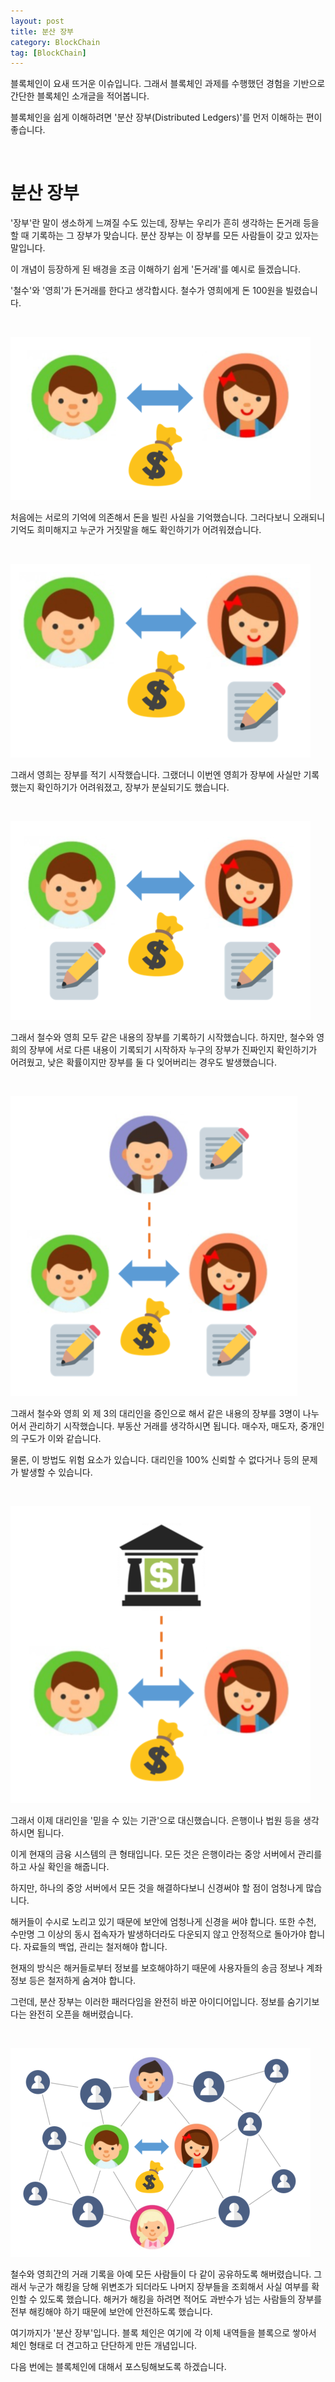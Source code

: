 ```yaml
---
layout: post
title: 분산 장부
category: BlockChain
tag: [BlockChain]
---
```


블록체인이 요새 뜨거운 이슈입니다. 그래서 블록체인 과제를 수행했던 경험을 기반으로 간단한 블록체인 소개글을 적어봅니다.

블록체인을 쉽게 이해하려면 '분산 장부(Distributed Ledgers)'를 먼저 이해하는 편이 좋습니다.

<br>

# 분산 장부

'장부'란 말이 생소하게 느껴질 수도 있는데, 장부는 우리가 흔히 생각하는 돈거래 등을 할 때 기록하는 그 장부가 맞습니다. 분산 장부는 이 장부를 모든 사람들이 갖고 있자는 말입니다. 

이 개념이 등장하게 된 배경을 조금 이해하기 쉽게 '돈거래'를 예시로 들겠습니다.

'철수'와 '영희'가 돈거래를 한다고 생각합시다. 철수가 영희에게 돈 100원을 빌렸습니다.

<br>

![Image](/assets/blockchain/001.png)

처음에는 서로의 기억에 의존해서 돈을 빌린 사실을 기억했습니다. 그러다보니 오래되니 기억도 희미해지고 누군가 거짓말을 해도 확인하기가 어려워졌습니다.

<br>

![Image](/assets/blockchain/002.png)

그래서 영희는 장부를 적기 시작했습니다. 그랬더니 이번엔 영희가 장부에 사실만 기록했는지 확인하기가 어려워졌고, 장부가 분실되기도 했습니다.

<br>

![Image](/assets/blockchain/003.png)

그래서 철수와 영희 모두 같은 내용의 장부를 기록하기 시작했습니다. 하지만, 철수와 영희의 장부에 서로 다른 내용이 기록되기 시작하자 누구의 장부가 진짜인지 확인하기가 어려웠고, 낮은 확률이지만 장부를 둘 다 잊어버리는 경우도 발생했습니다.

<br>

![Image](/assets/blockchain/004.png)

그래서 철수와 영희 외 제 3의 대리인을 증인으로 해서 같은 내용의 장부를 3명이 나누어서 관리하기 시작했습니다. 부동산 거래를 생각하시면 됩니다. 매수자, 매도자, 중개인의 구도가 이와 같습니다. 

물론, 이 방법도 위험 요소가 있습니다. 대리인을 100% 신뢰할 수 없다거나 등의 문제가 발생할 수 있습니다.

<br>

![Image](/assets/blockchain/005.png)

그래서 이제 대리인을 '믿을 수 있는 기관'으로 대신했습니다. 은행이나 법원 등을 생각하시면 됩니다. 

이게 현재의 금융 시스템의 큰 형태입니다. 모든 것은 은행이라는 중앙 서버에서 관리를 하고 사실 확인을 해줍니다.

하지만, 하나의 중앙 서버에서 모든 것을 해결하다보니 신경써야 할 점이 엄청나게 많습니다. 

해커들이 수시로 노리고 있기 때문에 보안에 엄청나게 신경을 써야 합니다. 또한 수천, 수만명 그 이상의 동시 접속자가 발생하더라도 다운되지 않고 안정적으로 돌아가야 합니다. 자료들의 백업, 관리는 철저해야 합니다. 

현재의 방식은 해커들로부터 정보를 보호해야하기 때문에 사용자들의 송금 정보나 계좌 정보 등은 철저하게 숨겨야 합니다. 

그런데, 분산 장부는 이러한 패러다임을 완전히 바꾼 아이디어입니다. 정보를 숨기기보다는 완전히 오픈을 해버렸습니다.

<br>

![Image](/assets/blockchain/006.png)

철수와 영희간의 거래 기록을 아예 모든 사람들이 다 같이 공유하도록 해버렸습니다. 그래서 누군가 해킹을 당해 위변조가 되더라도 나머지 장부들을 조회해서 사실 여부를 확인할 수 있도록 했습니다. 해커가 해킹을 하려면 적어도 과반수가 넘는 사람들의 장부를 전부 해킹해야 하기 때문에 보안에 안전하도록 했습니다.

여기까지가 '분산 장부'입니다. 블록 체인은 여기에 각 이체 내역들을 블록으로 쌓아서 체인 형태로 더 견고하고 단단하게 만든 개념입니다. 

다음 번에는 블록체인에 대해서 포스팅해보도록 하겠습니다.